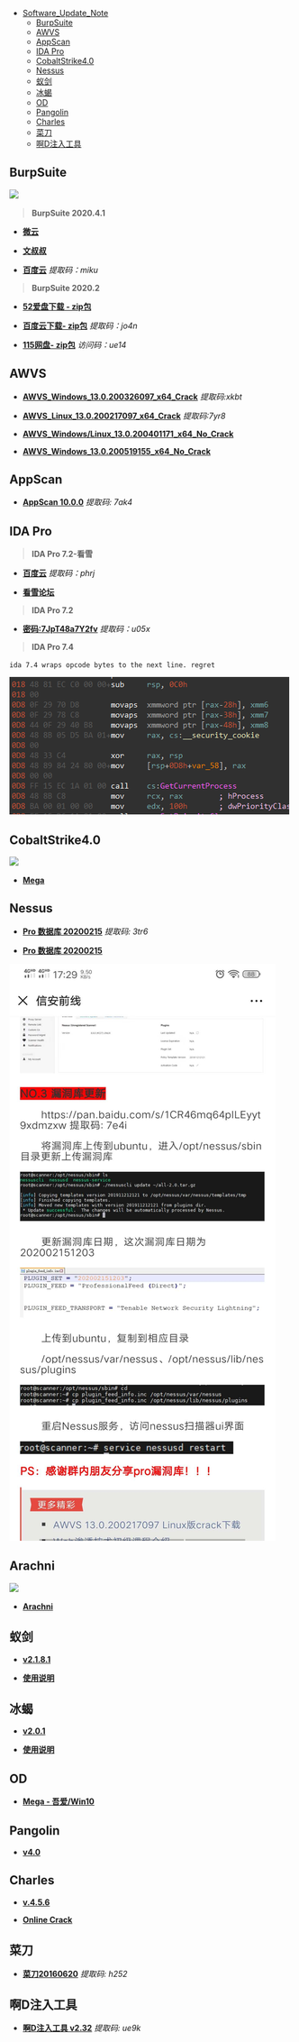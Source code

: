 
- [Software_Update_Note](#software-update-note)
  * [BurpSuite](#burpsuite)
  * [AWVS](#awvs)
  * [AppScan](#appscan)
  * [IDA Pro](#ida-pro)
  * [CobaltStrike4.0](#cobaltstrike40)
  * [Nessus](#nessus)
  * [蚁剑](#蚁剑)
  * [冰蝎](#冰蝎)
  * [OD](#od)
  * [Pangolin](#pangolin)
  * [Charles](#charles)
  * [菜刀](#菜刀)
  * [啊D注入工具](#啊d注入工具)

## BurpSuite

![](/工具/Ico/Burp-suite.ico)

> **BurpSuite 2020.4.1**

- **[微云](https://share.weiyun.com/i0u9iepi)**

- **[文叔叔](https://www.wenshushu.cn/f/2kwgu06k6ug)**

- **[百度云](https://pan.baidu.com/s/1KQMBtxZxAxXRZ55aB81f4w)** *提取码：miku*

> **BurpSuite 2020.2**

- **[52爱盘下载 - zip包](https://down.52pojie.cn/Tools/Network_Analyzer/)**

- **[百度云下载- zip包](https://pan.baidu.com/s/1EXfiqdBB6Kssf58COlfG0Q)** *提取码：jo4n*

- **[115网盘- zip包](https://115.com/s/sw3k0t736qr)** *访问码：ue14*

## AWVS

- **[AWVS_Windows_13.0.200326097_x64_Crack](https://pan.baidu.com/s/1RA_52OdhVtjcOp-8CYeTYw)** *提取码:xkbt*

- **[AWVS_Linux_13.0.200217097_x64_Crack](https://pan.baidu.com/s/1kT0gs1JYsm1t7pjNb2tx3g)** *提取码:7yr8*

- **[AWVS_Windows/Linux_13.0.200401171_x64_No_Crack](https://mega.nz/folder/7Bl1CY5J#352H2LduPgfRBA5Ga1ootw)**

- **[AWVS_Windows_13.0.200519155_x64_No_Crack](https://mega.nz/folder/7Bl1CY5J#352H2LduPgfRBA5Ga1ootw)**

## AppScan

- **[AppScan 10.0.0](https://pan.baidu.com/s/1md2l-xV8C4yyYbA7F7q8kQ)** *提取码: 7ak4*

## IDA Pro

> **IDA Pro 7.2-看雪**

- **[百度云](https://pan.baidu.com/s/1ZjIEJDaki-1VHzK2s7r4cQ)** *提取码：phrj*

- **[看雪论坛](https://bbs.pediy.com/thread-252208.htm)**

> **IDA Pro 7.2**

- **[密码:7JpT48a7Y2fv](https://pan.baidu.com/s/1F758v3fQ9egeyCCPDiGLNA)** *提取码：u05x*

> **IDA Pro 7.4**

`ida 7.4 wraps opcode bytes to the next line. regret`

![](/工具/Images/ida_7.4.png)

## CobaltStrike4.0

![](/工具/Ico/CobaltStrike4.0.ico)

- **[Mega](https://mega.nz/file/fkhSkKZC#DmSwSNlZ3EvfPewywe4T1Vq1JNmc0a6Rdy4GYIPebl8)**

## Nessus

- **[Pro 数据库 20200215](https://pan.baidu.com/s/1P7zP1XxfEVbf_Pt4k_Jbwg)** *提取码: 3tr6*

- **[Pro 数据库 20200215](https://mega.nz/file/fgBhxQZB#9lAsEJ_dn2pInjgwC9j1ztfvPCTNAUEAoAABOKteELw)**

![](/工具/Images/nessus.jpg)

## Arachni

![](/工具/Ico/arachni.ico)

- **[Arachni](https://www.arachni-scanner.com/download/)**

## 蚁剑

- **[v2.1.8.1](https://github.com/AntSwordProject/antSword/archive/2.1.8.1.zip)**

- **[使用说明](https://doc.u0u.us/zh-hans/getting_started/index.html)**

## 冰蝎

- **[v2.0.1](https://github.com/rebeyond/Behinder/releases/download/Behinder_v2.0.1/Behinder_v2.0.1.zip)**

- **[使用说明](https://github.com/rebeyond/Behinder)**

## OD

- **[Mega - 吾爱/Win10](https://mega.nz/folder/S4hCQKzL#Cl__gcbzPuXCNs3-w5sfOQ)**

## Pangolin

- **[v4.0](https://mega.nz/file/SkZQVa7Z#oNwZLbC4GITq7W_TcJygVDhXE7aZV7r-D0lcBM-1iMw)**

## Charles

- **[v.4.5.6](https://www.charlesproxy.com/download/)**

- **[Online Crack](https://www.zzzmode.com/mytools/charles/)**

## 菜刀

- **[菜刀20160620](https://pan.baidu.com/s/1x2SW3gNePCo3yEqTEtO_GA)** *提取码: h252*

## 啊D注入工具

- **[啊D注入工具 v2.32](https://pan.baidu.com/s/1sx9Tkox8MBD68lu2wdnt1g)** *提取码: ue9k*

